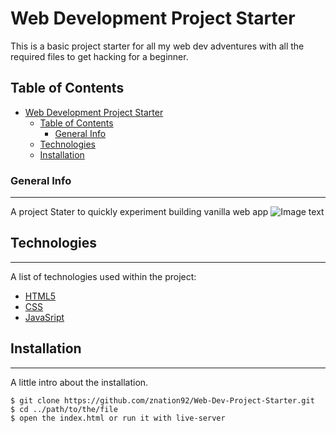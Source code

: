 # Web Development Project Starter

This is a basic project starter for all my web dev adventures with all the required files to get hacking for a beginner.


## Table of Contents
- [Web Development Project Starter](#web-development-project-starter)
  - [Table of Contents](#table-of-contents)
    - [General Info](#general-info)
  - [Technologies](#technologies)
  - [Installation](#installation)
### General Info
***
 A project Stater to quickly experiment building vanilla web app
![Image text](https://images.unsplash.com/photo-1501516069922-a9982bd6f3bd?ixlib=rb-1.2.1&ixid=MXwxMjA3fDB8MHxwaG90by1wYWdlfHx8fGVufDB8fHw%3D&auto=format&fit=crop&w=750&q=80)
## Technologies
***
A list of technologies used within the project:
* [HTML5](https://developer.mozilla.org/en-US/docs/Web/HTML)
* [CSS](https://developer.mozilla.org/en-US/docs/Web/CSSmdn)
* [JavaSript](https://developer.mozilla.org/en-US/docs/Web/JavaScript)
## Installation
***
A little intro about the installation. 
```
$ git clone https://github.com/znation92/Web-Dev-Project-Starter.git
$ cd ../path/to/the/file
$ open the index.html or run it with live-server